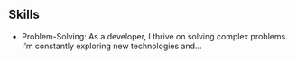 ## Skills
- Problem-Solving: As a developer, I thrive on solving complex problems. I’m constantly exploring new technologies and...

